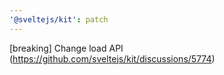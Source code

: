 ```yaml
---
'@sveltejs/kit': patch
---
```


[breaking] Change load API (https://github.com/sveltejs/kit/discussions/5774)
